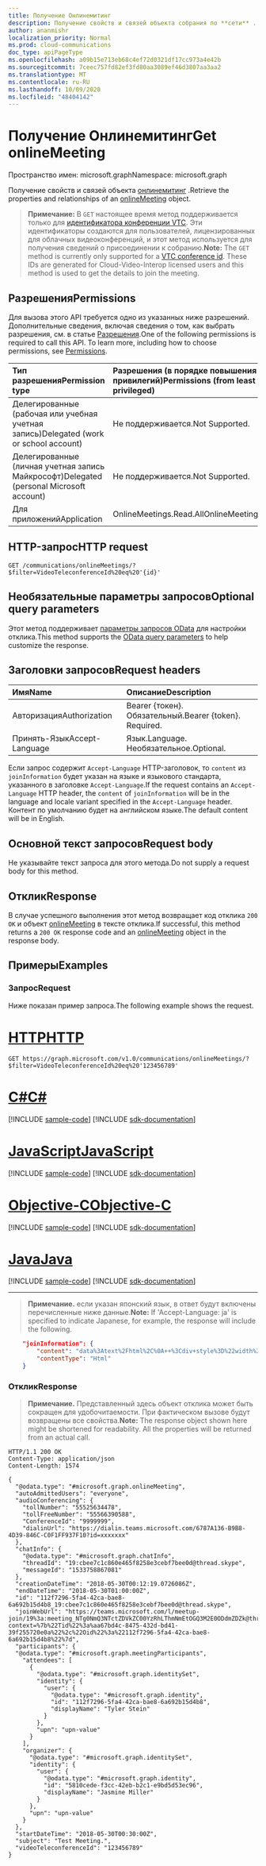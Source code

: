 ```yaml
---
title: Получение Онлинемитинг
description: Получение свойств и связей объекта собрания по **сети** .
author: ananmishr
localization_priority: Normal
ms.prod: cloud-communications
doc_type: apiPageType
ms.openlocfilehash: a09b15e713eb68c4ef72d0321df17cc973a4e42b
ms.sourcegitcommit: 7ceec757fd82ef3fd80aa3089ef46d3807aa3aa2
ms.translationtype: MT
ms.contentlocale: ru-RU
ms.lasthandoff: 10/09/2020
ms.locfileid: "48404142"
---
```

# <a name="get-onlinemeeting"></a><span data-ttu-id="2a9ba-103">Получение Онлинемитинг</span><span class="sxs-lookup"><span data-stu-id="2a9ba-103">Get onlineMeeting</span></span>

<span data-ttu-id="2a9ba-104">Пространство имен: microsoft.graph</span><span class="sxs-lookup"><span data-stu-id="2a9ba-104">Namespace: microsoft.graph</span></span>

<span data-ttu-id="2a9ba-105">Получение свойств и связей объекта [онлинемитинг](../resources/onlinemeeting.md) .</span><span class="sxs-lookup"><span data-stu-id="2a9ba-105">Retrieve the properties and relationships of an [onlineMeeting](../resources/onlinemeeting.md) object.</span></span>

> <span data-ttu-id="2a9ba-106">**Примечание:** В `GET` настоящее время метод поддерживается только для [идентификатора конференции VTC](/microsoftteams/cloud-video-interop-for-teams-set-up). Эти идентификаторы создаются для пользователей, лицензированных для облачных видеоконференций, и этот метод используется для получения сведений о присоединении к собранию.</span><span class="sxs-lookup"><span data-stu-id="2a9ba-106">**Note:** The `GET` method is currently only supported for a [VTC conference id](/microsoftteams/cloud-video-interop-for-teams-set-up). These IDs are generated for Cloud-Video-Interop licensed users and this method is used to get the details to join the meeting.</span></span>

## <a name="permissions"></a><span data-ttu-id="2a9ba-107">Разрешения</span><span class="sxs-lookup"><span data-stu-id="2a9ba-107">Permissions</span></span>

<span data-ttu-id="2a9ba-p101">Для вызова этого API требуется одно из указанных ниже разрешений. Дополнительные сведения, включая сведения о том, как выбрать разрешения, см. в статье [Разрешения](/graph/permissions-reference).</span><span class="sxs-lookup"><span data-stu-id="2a9ba-p101">One of the following permissions is required to call this API. To learn more, including how to choose permissions, see [Permissions](/graph/permissions-reference).</span></span>

| <span data-ttu-id="2a9ba-110">Тип разрешения</span><span class="sxs-lookup"><span data-stu-id="2a9ba-110">Permission type</span></span>                        | <span data-ttu-id="2a9ba-111">Разрешения (в порядке повышения привилегий)</span><span class="sxs-lookup"><span data-stu-id="2a9ba-111">Permissions (from least to most privileged)</span></span>           |
|:---------------------------------------|:------------------------------------------------------|
| <span data-ttu-id="2a9ba-112">Делегированные (рабочая или учебная учетная запись)</span><span class="sxs-lookup"><span data-stu-id="2a9ba-112">Delegated (work or school account)</span></span>     | <span data-ttu-id="2a9ba-113">Не поддерживается.</span><span class="sxs-lookup"><span data-stu-id="2a9ba-113">Not Supported.</span></span>                                        |
| <span data-ttu-id="2a9ba-114">Делегированные (личная учетная запись Майкрософт)</span><span class="sxs-lookup"><span data-stu-id="2a9ba-114">Delegated (personal Microsoft account)</span></span> | <span data-ttu-id="2a9ba-115">Не поддерживается.</span><span class="sxs-lookup"><span data-stu-id="2a9ba-115">Not Supported.</span></span>                                        |
| <span data-ttu-id="2a9ba-116">Для приложений</span><span class="sxs-lookup"><span data-stu-id="2a9ba-116">Application</span></span>                            | <span data-ttu-id="2a9ba-117">OnlineMeetings.Read.All</span><span class="sxs-lookup"><span data-stu-id="2a9ba-117">OnlineMeetings.Read.All</span></span> |

## <a name="http-request"></a><span data-ttu-id="2a9ba-118">HTTP-запрос</span><span class="sxs-lookup"><span data-stu-id="2a9ba-118">HTTP request</span></span>
<!-- { "blockType": "ignored" } -->
```http
GET /communications/onlineMeetings/?$filter=VideoTeleconferenceId%20eq%20'{id}'
```

## <a name="optional-query-parameters"></a><span data-ttu-id="2a9ba-119">Необязательные параметры запросов</span><span class="sxs-lookup"><span data-stu-id="2a9ba-119">Optional query parameters</span></span>
<span data-ttu-id="2a9ba-120">Этот метод поддерживает [параметры запросов OData](/graph/query-parameters) для настройки отклика.</span><span class="sxs-lookup"><span data-stu-id="2a9ba-120">This method supports the [OData query parameters](/graph/query-parameters) to help customize the response.</span></span>

## <a name="request-headers"></a><span data-ttu-id="2a9ba-121">Заголовки запросов</span><span class="sxs-lookup"><span data-stu-id="2a9ba-121">Request headers</span></span>
| <span data-ttu-id="2a9ba-122">Имя</span><span class="sxs-lookup"><span data-stu-id="2a9ba-122">Name</span></span>          | <span data-ttu-id="2a9ba-123">Описание</span><span class="sxs-lookup"><span data-stu-id="2a9ba-123">Description</span></span>               |
|:--------------|:--------------------------|
| <span data-ttu-id="2a9ba-124">Авторизация</span><span class="sxs-lookup"><span data-stu-id="2a9ba-124">Authorization</span></span> | <span data-ttu-id="2a9ba-p102">Bearer {токен}. Обязательный.</span><span class="sxs-lookup"><span data-stu-id="2a9ba-p102">Bearer {token}. Required.</span></span> |
| <span data-ttu-id="2a9ba-127">Принять-Язык</span><span class="sxs-lookup"><span data-stu-id="2a9ba-127">Accept-Language</span></span>  | <span data-ttu-id="2a9ba-128">Язык.</span><span class="sxs-lookup"><span data-stu-id="2a9ba-128">Language.</span></span> <span data-ttu-id="2a9ba-129">Необязательное.</span><span class="sxs-lookup"><span data-stu-id="2a9ba-129">Optional.</span></span> |

<span data-ttu-id="2a9ba-130">Если запрос содержит `Accept-Language` HTTP-заголовок, то `content` из `joinInformation` будет указан на языке и языкового стандарта, указанного в заголовке `Accept-Language`.</span><span class="sxs-lookup"><span data-stu-id="2a9ba-130">If the request contains an `Accept-Language` HTTP header, the `content` of `joinInformation` will be in the language and locale variant specified in the `Accept-Language` header.</span></span> <span data-ttu-id="2a9ba-131">Контент по умолчанию будет на английском языке.</span><span class="sxs-lookup"><span data-stu-id="2a9ba-131">The default content will be in English.</span></span>

## <a name="request-body"></a><span data-ttu-id="2a9ba-132">Основной текст запросов</span><span class="sxs-lookup"><span data-stu-id="2a9ba-132">Request body</span></span>
<span data-ttu-id="2a9ba-133">Не указывайте текст запроса для этого метода.</span><span class="sxs-lookup"><span data-stu-id="2a9ba-133">Do not supply a request body for this method.</span></span>

## <a name="response"></a><span data-ttu-id="2a9ba-134">Отклик</span><span class="sxs-lookup"><span data-stu-id="2a9ba-134">Response</span></span>
<span data-ttu-id="2a9ba-135">В случае успешного выполнения этот метод возвращает код отклика `200 OK` и объект [onlineMeeting](../resources/onlinemeeting.md) в тексте отклика.</span><span class="sxs-lookup"><span data-stu-id="2a9ba-135">If successful, this method returns a `200 OK` response code and an [onlineMeeting](../resources/onlinemeeting.md) object in the response body.</span></span>

## <a name="examples"></a><span data-ttu-id="2a9ba-136">Примеры</span><span class="sxs-lookup"><span data-stu-id="2a9ba-136">Examples</span></span>

### <a name="request"></a><span data-ttu-id="2a9ba-137">Запрос</span><span class="sxs-lookup"><span data-stu-id="2a9ba-137">Request</span></span>
<span data-ttu-id="2a9ba-138">Ниже показан пример запроса.</span><span class="sxs-lookup"><span data-stu-id="2a9ba-138">The following example shows the request.</span></span>


# <a name="http"></a>[<span data-ttu-id="2a9ba-139">HTTP</span><span class="sxs-lookup"><span data-stu-id="2a9ba-139">HTTP</span></span>](#tab/http)
<!-- {
  "blockType": "request",
  "name": "get-onlineMeeting"
}-->
```msgraph-interactive
GET https://graph.microsoft.com/v1.0/communications/onlineMeetings/?$filter=VideoTeleconferenceId%20eq%20'123456789'
```
# <a name="c"></a>[<span data-ttu-id="2a9ba-140">C#</span><span class="sxs-lookup"><span data-stu-id="2a9ba-140">C#</span></span>](#tab/csharp)
[!INCLUDE [sample-code](../includes/snippets/csharp/get-onlinemeeting-csharp-snippets.md)]
[!INCLUDE [sdk-documentation](../includes/snippets/snippets-sdk-documentation-link.md)]

# <a name="javascript"></a>[<span data-ttu-id="2a9ba-141">JavaScript</span><span class="sxs-lookup"><span data-stu-id="2a9ba-141">JavaScript</span></span>](#tab/javascript)
[!INCLUDE [sample-code](../includes/snippets/javascript/get-onlinemeeting-javascript-snippets.md)]
[!INCLUDE [sdk-documentation](../includes/snippets/snippets-sdk-documentation-link.md)]

# <a name="objective-c"></a>[<span data-ttu-id="2a9ba-142">Objective-C</span><span class="sxs-lookup"><span data-stu-id="2a9ba-142">Objective-C</span></span>](#tab/objc)
[!INCLUDE [sample-code](../includes/snippets/objc/get-onlinemeeting-objc-snippets.md)]
[!INCLUDE [sdk-documentation](../includes/snippets/snippets-sdk-documentation-link.md)]

# <a name="java"></a>[<span data-ttu-id="2a9ba-143">Java</span><span class="sxs-lookup"><span data-stu-id="2a9ba-143">Java</span></span>](#tab/java)
[!INCLUDE [sample-code](../includes/snippets/java/get-onlinemeeting-java-snippets.md)]
[!INCLUDE [sdk-documentation](../includes/snippets/snippets-sdk-documentation-link.md)]

---

><span data-ttu-id="2a9ba-144">**Примечание.** если указан японский язык, в ответ будут включены перечисленные ниже данные.</span><span class="sxs-lookup"><span data-stu-id="2a9ba-144">**Note:** If 'Accept-Language: ja' is specified to indicate Japanese, for example, the response will include the following.</span></span>
```json
    "joinInformation": {
        "content": "data%3Atext%2Fhtml%2C%0A++%3Cdiv+style%3D%22width%3A100%25%3Bheight%3A+20px%3B%22%3E%0A%09%09%3Cspan+style%3D%22white-space%3Anowrap%3Bcolor%3Agray%3Bopacity%3A.36%3B%22%3E________________________________________________________________________________%3C%2Fspan%3E%0A%09+%3C%2Fdiv%3E%0A++++%3Cdiv+class%3D%22me-email-text%22+style%3D%22color%3A%23252424%3Bfont-family%3A'Segoe+UI'%2C'Helvetica+Neue'%2CHelvetica%2CArial%2Csans-serif%3B%22%3E%0A+++%3Cdiv+style%3D%22margin-top%3A+24px%3B+margin-bottom%3A+10px%3B%22%3E%0A++++++++%3Ca+class%3D%22me-email-headline%22%0A++++++++++++++style%3D%22font-size%3A+18px%3Bfont-family%3A'Segoe+UI+Semibold'%2C'Segoe+UI'%2C'Helvetica+Neue'%2CHelvetica%2CArial%2Csans-serif%3Btext-decoration%3A+underline%3Bcolor%3A+%236264a7%3B%22%0A++++++++++++++href%3D%22https%3A%2F%2Fteams.microsoft.com%2Fl%2Fmeetup-join%2F19%253ameeting_NDRiZjRiMmUtODI5OC00MzRlLTk1ZWEtMGY1000000000000%2540thread.v2%2F0%3Fcontext%3D%257b%2522Tid%2522%253a%252279a788bf-86f1-41af-91ab-000000000000%2522%252c%2522Oid%2522%253a%2522d4a060b5-a8fc-450c-837b-000000000000%2522%257d%22%0A++++++++++++++target%3D%22_blank%22+rel%3D%22noreferrer+noopener%22%3EMicrosoft+Teams+%E4%BC%9A%E8%AD%B0%E3%81%AB%E5%8F%82%E5%8A%A0%3C%2Fa%3E%0A++++++%3C%2Fdiv%3E%0A%09+%3Cdiv%3E%0A++++%0A++++++%3Cdiv%3E%0A++++++++%3Ca+class%3D%22me-email-link%22+style%3D%22font-size%3A+14px%3Btext-decoration%3A+none%3Bcolor%3A+%236264a7%3B%22%0A++++++++++href%3D%22tel%3A%2B16477490000%2C%2C11160000%26%2335%3B+%22+target%3D%22_blank%22+rel%3D%22noreferrer+noopener%22%3E%2B16477490000%3C%2Fa%3E%0A++++++%3Cspan+style%3D%22font-size%3A+12px%3B%22%3E%26nbsp%3B++(%E6%9C%89%E6%96%99)+%3C%2Fspan%3E%0A++++++%3C%2Fdiv%3E%0A++++%0A++%3C%2Fdiv%3E%0A%0A%09+%0A++++++%3Cdiv+style%3D%22margin-top%3A+10px%3B+margin-bottom%3A+20px%3B%22%3E%0A++++++++%3Cspan+style%3D%22font-size%3A+12px%3B%22%3E%0A++++++++++%E4%BC%9A%E8%AD%B0+ID%3A%0A++++++++%3C%2Fspan%3E%0A++++++%3Cspan+style%3D%22font-size%3A+14px%3B%22%3E%0A++++++++111+000+00%23%0A++++++%3C%2Fspan%3E%0A++++%3C%2Fdiv%3E%0A++++%0A%09+%0A++++++++%3Cdiv+style%3D%22margin-bottom%3A+24px%3B%22%3E%0A++++++++++++++%3Ca+class%3D%22me-email-link%22+style%3D%22font-size%3A+12px%3Btext-decoration%3A+none%3Bcolor%3A+%236264a7%3B%22+target%3D%22_blank%22+href%3D%22https%3A%2F%2Fdialin.teams.microsoft.com%2F8bf6e654-57eb-4b85-aeaf-36c84429b2fe%3Fid%3D11160000%22+rel%3D%22noreferrer+noopener%22%3E%E6%9C%80%E5%AF%84%E3%82%8A%E3%81%AE%E5%9B%BD%E3%81%AE%E9%9B%BB%E8%A9%B1%E7%95%AA%E5%8F%B7%E3%82%92%E6%A4%9C%E7%B4%A2%3C%2Fa%3E%0A+++++++++%7C%0A++++++++++++++%3Ca+class%3D%22me-email-link%22+style%3D%22font-size%3A+12px%3Btext-decoration%3A+none%3Bcolor%3A+%236264a7%3B%22+target%3D%22_blank%22+href%3D%22https%3A%2F%2Fmysettings.lync.com%2Fpstnconferencing%22+rel%3D%22noreferrer+noopener%22%3E%0A++++++++PIN+%E3%82%92%E3%83%AA%E3%82%BB%E3%83%83%E3%83%88%3C%2Fa%3E%0A+++++++++%7C+%3Ca+class%3D%22me-email-link%22+style%3D%22font-size%3A+12px%3Btext-decoration%3A+none%3Bcolor%3A+%236264a7%3B%22+target%3D%22_blank%22+href%3D%22https%3A%2F%2Faka.ms%2FJoinTeamsMeeting%22+rel%3D%22noreferrer+noopener%22%3ETeams+%E3%81%AE%E8%A9%B3%E7%B4%B0%E3%82%92%E8%A1%A8%E7%A4%BA%3C%2Fa%3E%0A+++++%7C+%3Ca+class%3D%22me-email-link%22+style%3D%22font-size%3A+12px%3Btext-decoration%3A+none%3Bcolor%3A+%236264a7%3B%22+target%3D%22_blank%22+href%3D%22https%3A%2F%2Fteams.microsoft.com%2FmeetingOptions%2F%3ForganizerId%3Dd4a060b5-a8fc-450c-837b-000000000000%26tenantId%3D79a788bf-86f1-41af-91ab-000000000000%26threadId%3D19_meeting_NDRiZjRiMmUtODI5OC00MzRlLTk1ZWEtMGY1000000000000%40thread.v2%26messageId%3D0%26language%3Dja%22+rel%3D%22noreferrer+noopener%22%3E%E4%BC%9A%E8%AD%B0%E3%81%AE%E3%82%AA%E3%83%97%E3%82%B7%E3%83%A7%E3%83%B3%3C%2Fa%3E%0A++++%0A++++++++%3C%2Fdiv%3E%0A++++%0A+++++%0A++++++++%3Cdiv+style%3D%22font-size%3A+14px%3B+margin-bottom%3A+4px%3B%22%3E%0A++++++++++++%E3%83%93%E3%83%87%E3%82%AA%E4%BC%9A%E8%AD%B0%E3%83%87%E3%83%90%E3%82%A4%E3%82%B9%E3%81%A7%E5%8F%82%E5%8A%A0%0A++++++++%3C%2Fdiv%3E%0A%0A++++++++%3Cdiv+style%3D%22font-size%3A12px%3B+margin-bottom%3A+4px%3B%22%3E%0A++++++++++++%3Ca+class%3D%22me-email-link%22+style%3D%22text-decoration%3A+none%3Bcolor%3A+%236264a7%3B%22+href%3D%22%22%3E000000000%40t.abcd.vc%3C%2Fa%3E+VTC+%E4%BC%9A%E8%AD%B0+ID%3A+0180300000%0A++++++++%3C%2Fdiv%3E%0A%0A++++++++%3Cdiv+style%3D%22font-size%3A+12px%3B+margin-bottom%3A+20px%3B%22%3E%0A++++++++%3Ca+class%3D%22me-email-link%22+style%3D%22text-decoration%3A+none%3Bcolor%3A+%236264a7%3B%22+href%3D%22https%3A%2F%2Fdialin.abcd.vc%2Fteams%2F%3Fkey%3D000000000%26conf%3D0180308922%22%3E%E4%BB%A3%E6%9B%BF+VTC+%E3%81%AE%E3%83%80%E3%82%A4%E3%83%A4%E3%83%AB%E6%96%B9%E6%B3%95%3C%2Fa%3E%0A++++++++%3C%2Fdiv%3E%0A++++%0A+++++%0A++++++%3Cdiv+style%3D%22font-size%3A+14px%3B+margin-bottom%3A+4px%3B%22%3E%0A++++++++%0A++++++%3C%2Fdiv%3E%0A++++++%3Cdiv+style%3D%22font-size%3A+12px%3B%22%3E%0A++++++%0A++++++%3C%2Fdiv%3E%0A++++%0A+++++%3C%2Fdiv%3E%0A%09+%3Cdiv+style%3D%22width%3A100%25%3Bheight%3A+20px%3B%22%3E%0A%09%09%3Cspan+style%3D%22white-space%3Anowrap%3Bcolor%3Agray%3Bopacity%3A.36%3B%22%3E________________________________________________________________________________%3C%2Fspan%3E%0A++%3C%2Fdiv%3E%22%2C%0A",
        "contentType": "Html"
    }  
```

### <a name="response"></a><span data-ttu-id="2a9ba-145">Отклик</span><span class="sxs-lookup"><span data-stu-id="2a9ba-145">Response</span></span>

> <span data-ttu-id="2a9ba-p105">**Примечание.** Представленный здесь объект отклика может быть сокращен для удобочитаемости. При фактическом вызове будут возвращены все свойства.</span><span class="sxs-lookup"><span data-stu-id="2a9ba-p105">**Note:** The response object shown here might be shortened for readability. All the properties will be returned from an actual call.</span></span>

<!-- {
  "blockType": "response",
  "truncated": true,
  "@odata.type": "microsoft.graph.onlineMeeting"
} -->
```http
HTTP/1.1 200 OK
Content-Type: application/json
Content-Length: 1574

{
  "@odata.type": "#microsoft.graph.onlineMeeting",
  "autoAdmittedUsers": "everyone",
  "audioConferencing": {
    "tollNumber": "55525634478",
    "tollFreeNumber": "55566390588",
    "ConferenceId": "9999999",
    "dialinUrl": "https://dialin.teams.microsoft.com/6787A136-B9B8-4D39-846C-C0F1FF937F10?id=xxxxxxx"
  },
  "chatInfo": {
    "@odata.type": "#microsoft.graph.chatInfo",
    "threadId": "19:cbee7c1c860e465f8258e3cebf7bee0d@thread.skype",
    "messageId": "1533758867081"
  },
  "creationDateTime": "2018-05-30T00:12:19.0726086Z",
  "endDateTime": "2018-05-30T01:00:00Z",
  "id": "112f7296-5fa4-42ca-bae8-6a692b15d4b8_19:cbee7c1c860e465f8258e3cebf7bee0d@thread.skype",
  "joinWebUrl": "https://teams.microsoft.com/l/meetup-join/19%3a:meeting_NTg0NmQ3NTctZDVkZC00YzRhLThmNmEtOGQ3M2E0ODdmZDZk@thread.v2/0?context=%7b%22Tid%22%3a%aa67bd4c-8475-432d-bd41-39f255720e0a%22%2c%22Oid%22%3a%22112f7296-5fa4-42ca-bae8-6a692b15d4b8%22%7d",
  "participants": {
  "@odata.type": "#microsoft.graph.meetingParticipants",
    "attendees": [
      {
        "@odata.type": "#microsoft.graph.identitySet",
        "identity": {
          "user": {
            "@odata.type": "#microsoft.graph.identity",
            "id": "112f7296-5fa4-42ca-bae8-6a692b15d4b8",
            "displayName": "Tyler Stein"
          }
        },
        "upn": "upn-value"
      }
    ],
    "organizer": {
      "@odata.type": "#microsoft.graph.identitySet",
      "identity": {
        "user": {
          "@odata.type": "#microsoft.graph.identity",
          "id": "5810cede-f3cc-42eb-b2c1-e9bd5d53ec96",
          "displayName": "Jasmine Miller"
        }
      },
      "upn": "upn-value"
    }
  },
  "startDateTime": "2018-05-30T00:30:00Z",
  "subject": "Test Meeting.",
  "videoTeleconferenceId": "123456789"
}
```

<!-- uuid: 8fcb5dbc-d5aa-4681-8e31-b001d5168d79
2015-10-25 14:57:30 UTC -->
<!--
{
  "type": "#page.annotation",
  "description": "Get onlineMeeting",
  "keywords": "",
  "section": "documentation",
  "tocPath": "",
  "suppressions": [
  ]
}
-->
